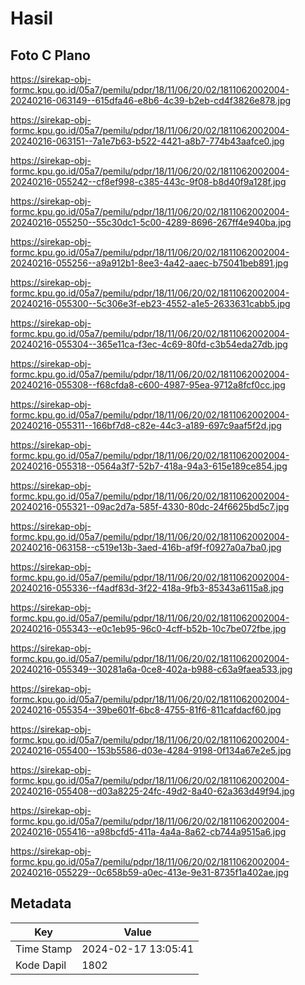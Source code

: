 # Hasil

## Foto C Plano

https://sirekap-obj-formc.kpu.go.id/05a7/pemilu/pdpr/18/11/06/20/02/1811062002004-20240216-063149--615dfa46-e8b6-4c39-b2eb-cd4f3826e878.jpg

https://sirekap-obj-formc.kpu.go.id/05a7/pemilu/pdpr/18/11/06/20/02/1811062002004-20240216-063151--7a1e7b63-b522-4421-a8b7-774b43aafce0.jpg

https://sirekap-obj-formc.kpu.go.id/05a7/pemilu/pdpr/18/11/06/20/02/1811062002004-20240216-055242--cf8ef998-c385-443c-9f08-b8d40f9a128f.jpg

https://sirekap-obj-formc.kpu.go.id/05a7/pemilu/pdpr/18/11/06/20/02/1811062002004-20240216-055250--55c30dc1-5c00-4289-8696-267ff4e940ba.jpg

https://sirekap-obj-formc.kpu.go.id/05a7/pemilu/pdpr/18/11/06/20/02/1811062002004-20240216-055256--a9a912b1-8ee3-4a42-aaec-b75041beb891.jpg

https://sirekap-obj-formc.kpu.go.id/05a7/pemilu/pdpr/18/11/06/20/02/1811062002004-20240216-055300--5c306e3f-eb23-4552-a1e5-2633631cabb5.jpg

https://sirekap-obj-formc.kpu.go.id/05a7/pemilu/pdpr/18/11/06/20/02/1811062002004-20240216-055304--365e11ca-f3ec-4c69-80fd-c3b54eda27db.jpg

https://sirekap-obj-formc.kpu.go.id/05a7/pemilu/pdpr/18/11/06/20/02/1811062002004-20240216-055308--f68cfda8-c600-4987-95ea-9712a8fcf0cc.jpg

https://sirekap-obj-formc.kpu.go.id/05a7/pemilu/pdpr/18/11/06/20/02/1811062002004-20240216-055311--166bf7d8-c82e-44c3-a189-697c9aaf5f2d.jpg

https://sirekap-obj-formc.kpu.go.id/05a7/pemilu/pdpr/18/11/06/20/02/1811062002004-20240216-055318--0564a3f7-52b7-418a-94a3-615e189ce854.jpg

https://sirekap-obj-formc.kpu.go.id/05a7/pemilu/pdpr/18/11/06/20/02/1811062002004-20240216-055321--09ac2d7a-585f-4330-80dc-24f6625bd5c7.jpg

https://sirekap-obj-formc.kpu.go.id/05a7/pemilu/pdpr/18/11/06/20/02/1811062002004-20240216-063158--c519e13b-3aed-416b-af9f-f0927a0a7ba0.jpg

https://sirekap-obj-formc.kpu.go.id/05a7/pemilu/pdpr/18/11/06/20/02/1811062002004-20240216-055336--f4adf83d-3f22-418a-9fb3-85343a6115a8.jpg

https://sirekap-obj-formc.kpu.go.id/05a7/pemilu/pdpr/18/11/06/20/02/1811062002004-20240216-055343--e0c1eb95-96c0-4cff-b52b-10c7be072fbe.jpg

https://sirekap-obj-formc.kpu.go.id/05a7/pemilu/pdpr/18/11/06/20/02/1811062002004-20240216-055349--30281a6a-0ce8-402a-b988-c63a9faea533.jpg

https://sirekap-obj-formc.kpu.go.id/05a7/pemilu/pdpr/18/11/06/20/02/1811062002004-20240216-055354--39be601f-6bc8-4755-81f6-811cafdacf60.jpg

https://sirekap-obj-formc.kpu.go.id/05a7/pemilu/pdpr/18/11/06/20/02/1811062002004-20240216-055400--153b5586-d03e-4284-9198-0f134a67e2e5.jpg

https://sirekap-obj-formc.kpu.go.id/05a7/pemilu/pdpr/18/11/06/20/02/1811062002004-20240216-055408--d03a8225-24fc-49d2-8a40-62a363d49f94.jpg

https://sirekap-obj-formc.kpu.go.id/05a7/pemilu/pdpr/18/11/06/20/02/1811062002004-20240216-055416--a98bcfd5-411a-4a4a-8a62-cb744a9515a6.jpg

https://sirekap-obj-formc.kpu.go.id/05a7/pemilu/pdpr/18/11/06/20/02/1811062002004-20240216-055229--0c658b59-a0ec-413e-9e31-8735f1a402ae.jpg


## Metadata

| Key        | Value               |
| ---------- | ------------------- |
| Time Stamp | 2024-02-17 13:05:41 |
| Kode Dapil | 1802                |



